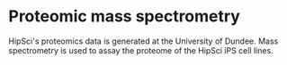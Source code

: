 Proteomic mass spectrometry
===========================

HipSci's proteomics data is generated at the University of Dundee.
Mass spectrometry is used to assay the proteome of the HipSci iPS cell lines.

